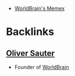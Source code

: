 - [WorldBrain's Memex](<WorldBrain's Memex.md>)

# Backlinks
## [Oliver Sauter](<Oliver Sauter.md>)
- Founder of [WorldBrain](<WorldBrain.md>)

